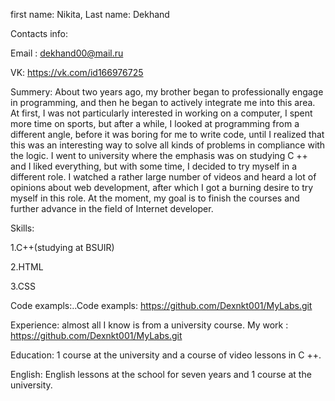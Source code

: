 first name: Nikita, Last name: Dekhand

Contacts info:

Email : dekhand00@mail.ru

VK: https://vk.com/id166976725

Summery: About two years ago, my brother began to professionally engage in programming, and then he began to actively integrate me into this area. At first, I was not particularly interested in working on a computer, I spent more time on sports, but after a while, I looked at programming from a different angle, before it was boring for me to write code, until I realized that this was an interesting way to solve all kinds of problems in compliance with the logic. I went to university where the emphasis was on studying C ++ and I liked everything, but with some time, I decided to try myself in a different role. I watched a rather large number of videos and heard a lot of opinions about web development, after which I got a burning desire to try myself in this role. At the moment, my goal is to finish the courses and further advance in the field of Internet developer.

Skills:

1.C++(studying at BSUIR)
     
2.HTML
     
3.CSS

Code exampls:..Code exampls: https://github.com/Dexnkt001/MyLabs.git

Experience: almost all I know is from a university course. My work :  https://github.com/Dexnkt001/MyLabs.git

Education: 1 course at the university and a course of video lessons in C ++.

English: English lessons at the school for seven years and 1 course at the university.

